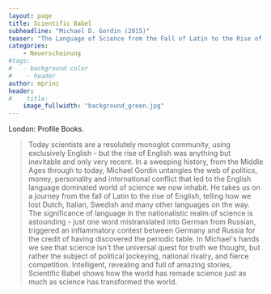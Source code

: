 ```yaml
---
layout: page
title: Scientific Babel
subheadline: "Michael D. Gordin (2015)"
teaser: "The Language of Science from the Fall of Latin to the Rise of English"
categories:
    - Neuerscheinung
#tags:
#   - background color
#    - header
author: mprinz
header:
#    title: 
    image_fullwidth: "background_green.jpg"
---
```





London: Profile Books.

> Today scientists are a resolutely monoglot community, using exclusively English - but the rise of English was anything but 
inevitable and only very recent. In a sweeping history, from the Middle Ages through to today, Michael Gordin untangles the web 
of politics, money, personality and international conflict that led to the English language dominated world of science we now 
inhabit. He takes us on a journey from the fall of Latin to the rise of English, telling how we lost Dutch, Italian, Swedish 
and many other languages on the way. The significance of language in the nationalistic realm of science is astounding - just 
one word mistranslated into German from Russian, triggered an inflammatory contest between Germany and Russia for the credit 
of having discovered the periodic table. In Michael's hands we see that science isn't the universal quest for truth we thought, 
but rather the subject of political jockeying, national rivalry, and fierce competition. Intelligent, revealing and full of 
amazing stories, Scientific Babel shows how the world has remade science just as much as science has transformed the world.